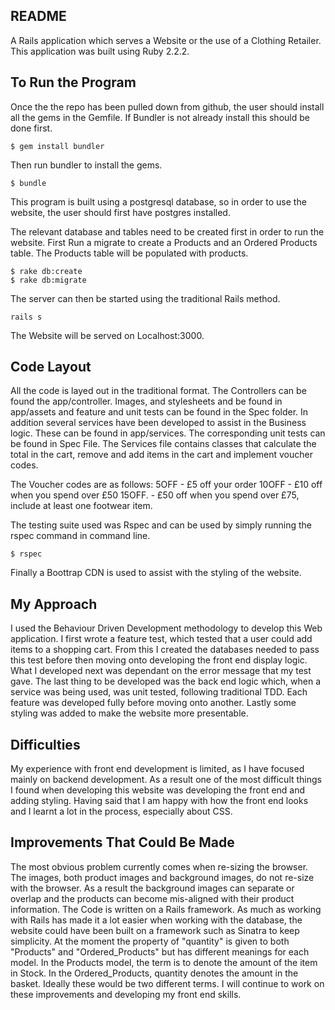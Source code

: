 README
-------

A Rails application which serves a Website or the use of a Clothing Retailer.
This application was built using Ruby 2.2.2.


To Run the Program
-------
Once the the repo has been pulled down from github, the user should install
all the gems in the Gemfile. If Bundler is not already install this should be
done first.

```
$ gem install bundler
```

Then run bundler to install the gems.

```
$ bundle
 ```

This program is built using a postgresql database, so in order to use the website,
the user should first have postgres installed.

The relevant database and tables need to be created first in order to run the website.
First Run a migrate to create a Products and an Ordered Products table. The Products
table will be populated with products.

```
$ rake db:create
$ rake db:migrate
```

The server can then be started using the traditional Rails method.

```
rails s
```
The Website will be served on Localhost:3000.

Code Layout
-------

All the code is layed out in the traditional format. The Controllers can be found
the app/controller. Images, and stylesheets and be found in app/assets and feature and
unit tests can be found in the Spec folder. In addition several services have been developed
to assist in the Business logic. These can be found in app/services. The corresponding
unit tests can be found in Spec File. The Services file contains classes that calculate
the total in the cart, remove and add items in the cart and implement voucher codes.

The Voucher codes are as follows:
5OFF - £5 off your order
10OFF - £10 off when you spend over £50
15OFF. - £50 off when you spend over £75, include at least one footwear item.

The testing suite used was Rspec and can be used by simply running the rspec command
in command line.

```
$ rspec
```

Finally a Boottrap CDN is used to assist with the styling of the website.


My Approach
-------
I used the Behaviour Driven Development methodology to develop this Web application.
I first wrote a feature test, which tested that a user could add items to a shopping cart.
From this I created the databases needed to pass this test before then moving onto
developing the front end display logic. What I developed next was dependant on the
error message that my test gave. The last thing to be developed was the back end logic which,
when a service was being used, was unit tested, following traditional TDD. Each feature
was developed fully before moving onto another. Lastly some styling was added to
make the website more presentable.


Difficulties
-------
My experience with front end development is limited, as I have focused mainly on backend
development. As a result one of the most difficult things I found when developing this
website was developing the front end and adding styling. Having said that I am happy with
how the front end looks and I learnt a lot in the process, especially about CSS.

Improvements That Could Be Made
-------
The most obvious problem currently comes when re-sizing the browser. The images,
both product images and background images, do not re-size with the browser. As
a result the background images can separate or overlap and the products can become
mis-aligned with their product information.
The Code is written on a Rails framework. As much as working with Rails has made
it a lot easier when working with the database, the website could have been built
on a framework such as Sinatra to keep simplicity.
At the moment the property of "quantity" is given to both "Products" and "Ordered_Products"
but has different meanings for each model. In the Products model, the term is to
denote the amount of the item in Stock. In the Ordered_Products, quantity denotes the
amount in the basket. Ideally these would be two different terms.
I will continue to work on these improvements and developing my front end skills.
